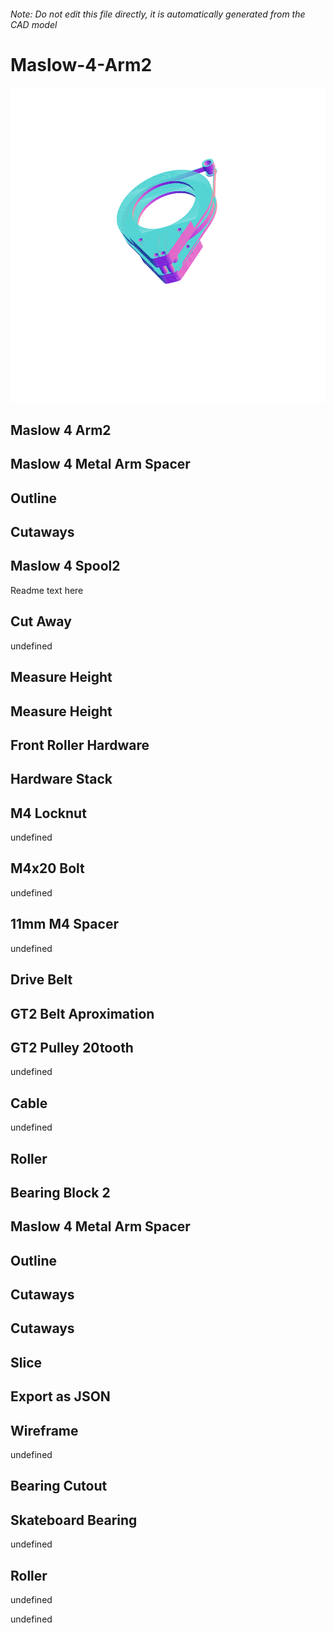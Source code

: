 ###### Note: Do not edit this file directly, it is automatically generated from the CAD model

# Maslow-4-Arm2

![](/project.svg)

## Maslow 4 Arm2


## Maslow 4 Metal Arm Spacer


## Outline


## Cutaways


## Maslow 4 Spool2


Readme text here


## Cut Away


undefined


## Measure Height


## Measure Height


## Front Roller Hardware


## Hardware Stack


## M4 Locknut


undefined


## M4x20 Bolt


undefined


## 11mm M4 Spacer


undefined


## Drive Belt


## GT2 Belt Aproximation 


## GT2 Pulley 20tooth


undefined


## Cable


undefined


## Roller


## Bearing Block 2


## Maslow 4 Metal Arm Spacer


## Outline


## Cutaways


## Cutaways


## Slice


## Export as JSON


## Wireframe


undefined


## Bearing Cutout


## Skateboard Bearing


undefined


## Roller


undefined


undefined


